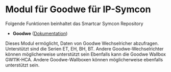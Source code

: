 # Modul für Goodwe für IP-Symcon
Folgende Funktionen beinhaltet das Smartcar Symcon Repository

- __Goodwe__ ([Dokumentation](Goodwe))   

Dieses Modul ermöglicht, Daten von Goodwe Wechselricher abzufragen. 
Unterstützt sind die Serien ET, EH, BH, BT. Andere Goodwe-Wechselrichter können möglicherweise unterstützt sein
Ebenfalls kann die Goodwe Wallbox GW11K-HCA. Andere Goodwe-Wallboxen können möglicherweise ebenfalls unterstützt sein.
